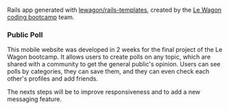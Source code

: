 Rails app generated with [lewagon/rails-templates](https://github.com/lewagon/rails-templates), created by the [Le Wagon coding bootcamp](https://www.lewagon.com) team.

### Public Poll
This mobile website was developed in 2 weeks for the final project of the Le Wagon bootcamp. It allows users to create polls on any topic, which are shared with a community to get the general public's opinion. Users can see polls by categories, they can save them, and they can even check each other's profiles and add friends.

The nexts steps will be to improve responsiveness and to add a new messaging feature.
